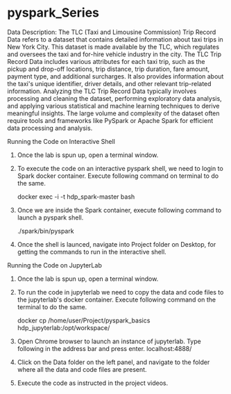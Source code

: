 # pyspark_Series
Data Description:
The TLC (Taxi and Limousine Commission) Trip Record Data refers to a dataset that
contains detailed information about taxi trips in New York City. This dataset is made
available by the TLC, which regulates and oversees the taxi and for-hire vehicle industry
in the city.
The TLC Trip Record Data includes various attributes for each taxi trip, such as the
pickup and drop-off locations, trip distance, trip duration, fare amount, payment type,
and additional surcharges. It also provides information about the taxi's unique identifier,
driver details, and other relevant trip-related information.
Analyzing the TLC Trip Record Data typically involves processing and cleaning the
dataset, performing exploratory data analysis, and applying various statistical and
machine learning techniques to derive meaningful insights. The large volume and
complexity of the dataset often require tools and frameworks like PySpark or Apache
Spark for efficient data processing and analysis.

Running the Code on Interactive Shell

1. Once the lab is spun up, open a terminal window.

2. To execute the code on an interactive pyspark shell, we need to login to Spark docker container. Execute following command on terminal to do the same.

 	docker exec -i -t hdp_spark-master bash

3. Once we are inside the Spark container, execute following command to launch a pyspark shell.

 	./spark/bin/pyspark

4. Once the shell is launced, navigate into Project folder on Desktop, for getting the commands to run in the interactive shell.

Running the Code on JupyterLab 
1. Once the lab is spun up, open a terminal window.

2. To run the code in jupyterlab we need to copy the data and code files to the jupyterlab's docker container. Execute following command on the terminal to do the same.

   	docker cp /home/user/Project/pyspark_basics  hdp_jupyterlab:/opt/workspace/

3. Open Chrome browser to launch an instance of jupyterlab. Type following in the address bar and press enter.
	localhost:4888/

5. Click on the Data folder on the left panel, and navigate to the folder where all the data and code files are present.

6. Execute the code as instructed in the project videos.
